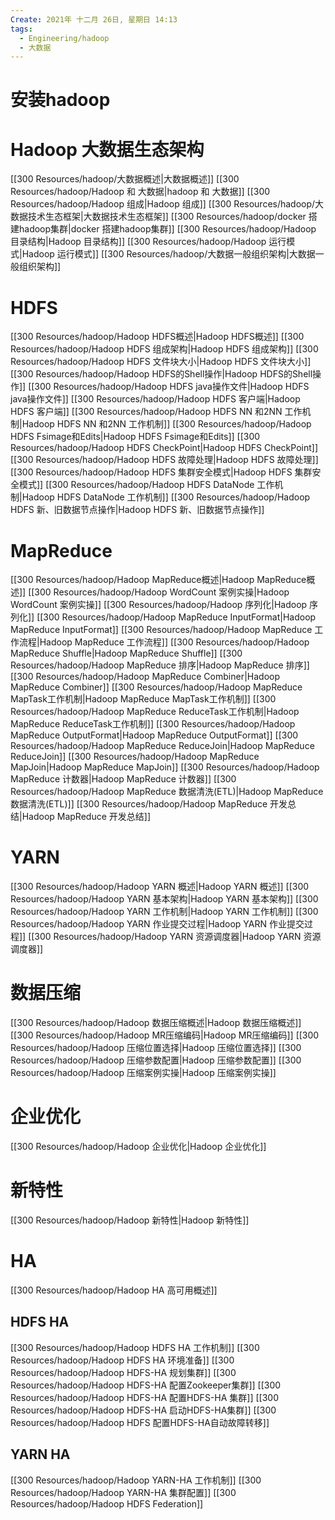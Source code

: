 ```yaml
---
Create: 2021年 十二月 26日, 星期日 14:13
tags: 
  - Engineering/hadoop
  - 大数据
---
```

# 安装hadoop


# Hadoop 大数据生态架构
[[300 Resources/hadoop/大数据概述|大数据概述]]
[[300 Resources/hadoop/Hadoop 和 大数据|hadoop 和 大数据]]
[[300 Resources/hadoop/Hadoop 组成|Hadoop 组成]]
[[300 Resources/hadoop/大数据技术生态框架|大数据技术生态框架]]
[[300 Resources/hadoop/docker 搭建hadoop集群|docker 搭建hadoop集群]]
[[300 Resources/hadoop/Hadoop 目录结构|Hadoop 目录结构]]
[[300 Resources/hadoop/Hadoop 运行模式|Hadoop 运行模式]]
[[300 Resources/hadoop/大数据一般组织架构|大数据一般组织架构]]
# HDFS
[[300 Resources/hadoop/Hadoop HDFS概述|Hadoop HDFS概述]]
[[300 Resources/hadoop/Hadoop HDFS 组成架构|Hadoop HDFS 组成架构]]
[[300 Resources/hadoop/Hadoop HDFS 文件块大小|Hadoop HDFS 文件块大小]]
[[300 Resources/hadoop/Hadoop HDFS的Shell操作|Hadoop HDFS的Shell操作]]
[[300 Resources/hadoop/Hadoop HDFS java操作文件|Hadoop HDFS java操作文件]]
[[300 Resources/hadoop/Hadoop HDFS 客户端|Hadoop HDFS 客户端]]
[[300 Resources/hadoop/Hadoop HDFS NN 和2NN 工作机制|Hadoop HDFS NN 和2NN 工作机制]]
[[300 Resources/hadoop/Hadoop HDFS Fsimage和Edits|Hadoop HDFS Fsimage和Edits]]
[[300 Resources/hadoop/Hadoop HDFS CheckPoint|Hadoop HDFS CheckPoint]]
[[300 Resources/hadoop/Hadoop HDFS 故障处理|Hadoop HDFS 故障处理]]
[[300 Resources/hadoop/Hadoop HDFS 集群安全模式|Hadoop HDFS 集群安全模式]]
[[300 Resources/hadoop/Hadoop HDFS DataNode 工作机制|Hadoop HDFS DataNode 工作机制]]
[[300 Resources/hadoop/Hadoop HDFS 新、旧数据节点操作|Hadoop HDFS 新、旧数据节点操作]]



# MapReduce

[[300 Resources/hadoop/Hadoop MapReduce概述|Hadoop MapReduce概述]]
[[300 Resources/hadoop/Hadoop WordCount 案例实操|Hadoop WordCount 案例实操]]
[[300 Resources/hadoop/Hadoop 序列化|Hadoop 序列化]]
[[300 Resources/hadoop/Hadoop MapReduce InputFormat|Hadoop MapReduce InputFormat]]
[[300 Resources/hadoop/Hadoop MapReduce 工作流程|Hadoop MapReduce 工作流程]]
[[300 Resources/hadoop/Hadoop MapReduce Shuffle|Hadoop MapReduce Shuffle]]
[[300 Resources/hadoop/Hadoop MapReduce 排序|Hadoop MapReduce 排序]]
[[300 Resources/hadoop/Hadoop MapReduce Combiner|Hadoop MapReduce Combiner]]
[[300 Resources/hadoop/Hadoop MapReduce MapTask工作机制|Hadoop MapReduce MapTask工作机制]]
[[300 Resources/hadoop/Hadoop MapReduce ReduceTask工作机制|Hadoop MapReduce ReduceTask工作机制]]
[[300 Resources/hadoop/Hadoop MapReduce OutputFormat|Hadoop MapReduce OutputFormat]]
[[300 Resources/hadoop/Hadoop MapReduce ReduceJoin|Hadoop MapReduce ReduceJoin]]
[[300 Resources/hadoop/Hadoop MapReduce MapJoin|Hadoop MapReduce MapJoin]]
[[300 Resources/hadoop/Hadoop MapReduce 计数器|Hadoop MapReduce 计数器]]
[[300 Resources/hadoop/Hadoop MapReduce 数据清洗(ETL)|Hadoop MapReduce 数据清洗(ETL)]]
[[300 Resources/hadoop/Hadoop MapReduce 开发总结|Hadoop MapReduce 开发总结]]

# YARN
[[300 Resources/hadoop/Hadoop YARN 概述|Hadoop YARN 概述]]
[[300 Resources/hadoop/Hadoop  YARN 基本架构|Hadoop  YARN 基本架构]]
[[300 Resources/hadoop/Hadoop YARN 工作机制|Hadoop YARN 工作机制]]
[[300 Resources/hadoop/Hadoop  YARN 作业提交过程|Hadoop  YARN 作业提交过程]]
[[300 Resources/hadoop/Hadoop YARN 资源调度器|Hadoop YARN 资源调度器]]

# 数据压缩
[[300 Resources/hadoop/Hadoop 数据压缩概述|Hadoop 数据压缩概述]]
[[300 Resources/hadoop/Hadoop MR压缩编码|Hadoop MR压缩编码]]
[[300 Resources/hadoop/Hadoop 压缩位置选择|Hadoop 压缩位置选择]]
[[300 Resources/hadoop/Hadoop 压缩参数配置|Hadoop 压缩参数配置]]
[[300 Resources/hadoop/Hadoop 压缩案例实操|Hadoop 压缩案例实操]]

# 企业优化
[[300 Resources/hadoop/Hadoop 企业优化|Hadoop 企业优化]]

# 新特性
[[300 Resources/hadoop/Hadoop 新特性|Hadoop 新特性]]

# HA
[[300 Resources/hadoop/Hadoop HA 高可用概述]]

## HDFS HA
[[300 Resources/hadoop/Hadoop HDFS HA 工作机制]]
[[300 Resources/hadoop/Hadoop HDFS HA 环境准备]]
[[300 Resources/hadoop/Hadoop HDFS-HA 规划集群]]
[[300 Resources/hadoop/Hadoop HDFS-HA 配置Zookeeper集群]]
[[300 Resources/hadoop/Hadoop HDFS-HA  配置HDFS-HA 集群]]
[[300 Resources/hadoop/Hadoop HDFS-HA  启动HDFS-HA集群]]
[[300 Resources/hadoop/Hadoop HDFS 配置HDFS-HA自动故障转移]]

## YARN HA
[[300 Resources/hadoop/Hadoop YARN-HA 工作机制]]
[[300 Resources/hadoop/Hadoop YARN-HA 集群配置]]
[[300 Resources/hadoop/Hadoop HDFS Federation]]
